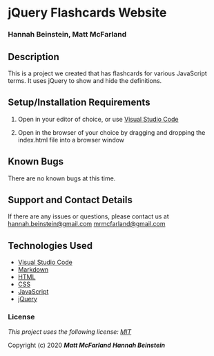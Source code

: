 # jQuery Flashcards Website

### Hannah Beinstein, Matt McFarland

## Description

This is a project we created that has flashcards for various JavaScript terms. It uses jQuery to show and hide the definitions.

## Setup/Installation Requirements

1. Open in your editor of choice, or use [Visual Studio Code](https://code.visualstudio.com/)

2. Open in the browser of your choice by dragging and dropping the index.html file into a browser window

## Known Bugs

There are no known bugs at this time.

## Support and Contact Details

If there are any issues or questions, please contact us at <hannah.beinstein@gmail.com> <mrmcfarland@gmail.com>

## Technologies Used

*  [Visual Studio Code](https://code.visualstudio.com/)
*  [Markdown](https://daringfireball.net/projects/markdown/)
*  [HTML](https://developer.mozilla.org/en-US/docs/Web/Guide/HTML/HTML5)
*  [CSS](https://developer.mozilla.org/en-US/docs/Glossary/CSS)
*  [JavaScript](https://developer.mozilla.org/en-US/docs/Web/JavaScript)
*  [jQuery](https://api.jquery.com/)


### License

*This project uses the following license: [MIT](https://opensource.org/licenses/MIT)*

Copyright (c) 2020 **_Matt McFarland_** **_Hannah Beinstein_**